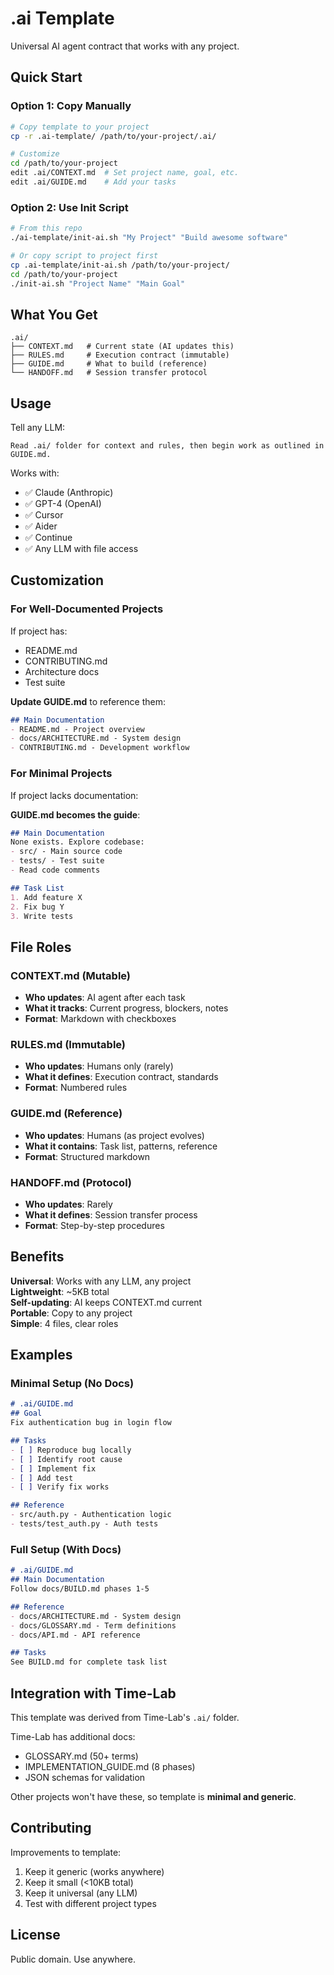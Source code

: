 # .ai Template

Universal AI agent contract that works with any project.

## Quick Start

### Option 1: Copy Manually

```bash
# Copy template to your project
cp -r .ai-template/ /path/to/your-project/.ai/

# Customize
cd /path/to/your-project
edit .ai/CONTEXT.md  # Set project name, goal, etc.
edit .ai/GUIDE.md    # Add your tasks
```

### Option 2: Use Init Script

```bash
# From this repo
./ai-template/init-ai.sh "My Project" "Build awesome software"

# Or copy script to project first
cp .ai-template/init-ai.sh /path/to/your-project/
cd /path/to/your-project
./init-ai.sh "Project Name" "Main Goal"
```

## What You Get

```
.ai/
├── CONTEXT.md   # Current state (AI updates this)
├── RULES.md     # Execution contract (immutable)
├── GUIDE.md     # What to build (reference)
└── HANDOFF.md   # Session transfer protocol
```

## Usage

Tell any LLM:
```
Read .ai/ folder for context and rules, then begin work as outlined in GUIDE.md.
```

Works with:
- ✅ Claude (Anthropic)
- ✅ GPT-4 (OpenAI)
- ✅ Cursor
- ✅ Aider
- ✅ Continue
- ✅ Any LLM with file access

## Customization

### For Well-Documented Projects

If project has:
- README.md
- CONTRIBUTING.md
- Architecture docs
- Test suite

**Update GUIDE.md** to reference them:
```markdown
## Main Documentation
- README.md - Project overview
- docs/ARCHITECTURE.md - System design
- CONTRIBUTING.md - Development workflow
```

### For Minimal Projects

If project lacks documentation:

**GUIDE.md becomes the guide**:
```markdown
## Main Documentation
None exists. Explore codebase:
- src/ - Main source code
- tests/ - Test suite
- Read code comments

## Task List
1. Add feature X
2. Fix bug Y
3. Write tests
```

## File Roles

### CONTEXT.md (Mutable)
- **Who updates**: AI agent after each task
- **What it tracks**: Current progress, blockers, notes
- **Format**: Markdown with checkboxes

### RULES.md (Immutable)
- **Who updates**: Humans only (rarely)
- **What it defines**: Execution contract, standards
- **Format**: Numbered rules

### GUIDE.md (Reference)
- **Who updates**: Humans (as project evolves)
- **What it contains**: Task list, patterns, reference
- **Format**: Structured markdown

### HANDOFF.md (Protocol)
- **Who updates**: Rarely
- **What it defines**: Session transfer process
- **Format**: Step-by-step procedures

## Benefits

**Universal**: Works with any LLM, any project  
**Lightweight**: ~5KB total  
**Self-updating**: AI keeps CONTEXT.md current  
**Portable**: Copy to any project  
**Simple**: 4 files, clear roles  

## Examples

### Minimal Setup (No Docs)
```markdown
# .ai/GUIDE.md
## Goal
Fix authentication bug in login flow

## Tasks
- [ ] Reproduce bug locally
- [ ] Identify root cause
- [ ] Implement fix
- [ ] Add test
- [ ] Verify fix works

## Reference
- src/auth.py - Authentication logic
- tests/test_auth.py - Auth tests
```

### Full Setup (With Docs)
```markdown
# .ai/GUIDE.md
## Main Documentation
Follow docs/BUILD.md phases 1-5

## Reference
- docs/ARCHITECTURE.md - System design
- docs/GLOSSARY.md - Term definitions
- docs/API.md - API reference

## Tasks
See BUILD.md for complete task list
```

## Integration with Time-Lab

This template was derived from Time-Lab's `.ai/` folder.

Time-Lab has additional docs:
- GLOSSARY.md (50+ terms)
- IMPLEMENTATION_GUIDE.md (8 phases)
- JSON schemas for validation

Other projects won't have these, so template is **minimal and generic**.

## Contributing

Improvements to template:
1. Keep it generic (works anywhere)
2. Keep it small (<10KB total)
3. Keep it universal (any LLM)
4. Test with different project types

## License

Public domain. Use anywhere.

